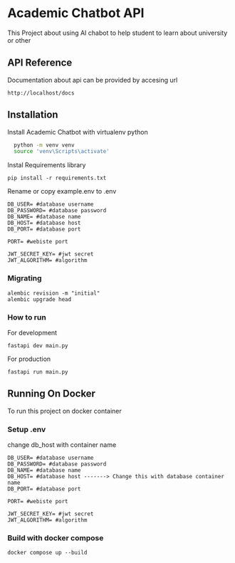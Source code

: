 
# Academic Chatbot API

This Project about using AI chabot to help student to learn about university or other 


## API Reference

Documentation about api can be provided by accesing url
``` 
http://localhost/docs 
```


## Installation

Install Academic Chatbot with virtualenv python

```bash
  python -m venv venv
  source 'venv\Scripts\activate' 
```

Instal Requirements library

```
pip install -r requirements.txt
```

Rename or copy example.env to .env
```
DB_USER= #database username
DB_PASSWORD= #database password
DB_NAME= #database name
DB_HOST= #database host
DB_PORT= #database port

PORT= #webiste port

JWT_SECRET_KEY= #jwt secret
JWT_ALGORITHM= #algorithm
```


### Migrating 

```
alembic revision -m "initial"
alembic upgrade head
```


### How to run

For development
```
fastapi dev main.py
```

For production
```
fastapi run main.py
```
## Running On Docker

To run this project on docker container


### Setup .env
change db_host with container name
```
DB_USER= #database username
DB_PASSWORD= #database password
DB_NAME= #database name
DB_HOST= #database host -------> Change this with database container name
DB_PORT= #database port

PORT= #webiste port

JWT_SECRET_KEY= #jwt secret
JWT_ALGORITHM= #algorithm
```

### Build with docker compose
```
docker compose up --build
```

